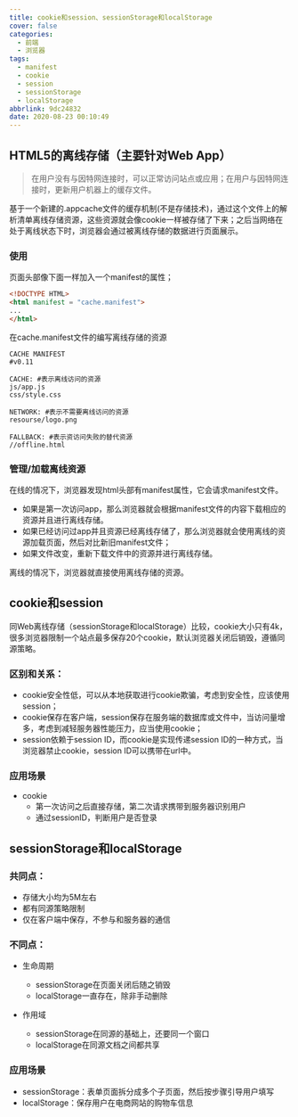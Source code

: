 ```yaml
---
title: cookie和session、sessionStorage和localStorage
cover: false
categories:
  - 前端
  - 浏览器
tags:
  - manifest
  - cookie
  - session
  - sessionStorage
  - localStorage
abbrlink: 9dc24832
date: 2020-08-23 00:10:49
---
```

## HTML5的离线存储（主要针对Web App）
> 在用户没有与因特网连接时，可以正常访问站点或应用；在用户与因特网连接时，更新用户机器上的缓存文件。

基于一个新建的.appcache文件的缓存机制(不是存储技术)，通过这个文件上的解析清单离线存储资源，这些资源就会像cookie一样被存储了下来；之后当网络在处于离线状态下时，浏览器会通过被离线存储的数据进行页面展示。
### 使用
页面头部像下面一样加入一个manifest的属性；
```html
<!DOCTYPE HTML>
<html manifest = "cache.manifest">
...
</html>
```
在cache.manifest文件的编写离线存储的资源
	
	CACHE MANIFEST
	#v0.11
	
	CACHE: #表示离线访问的资源
	js/app.js
	css/style.css
	
	NETWORK: #表示不需要离线访问的资源
	resourse/logo.png
	
	FALLBACK: #表示资访问失败的替代资源
	//offline.html

### 管理/加载离线资源
在线的情况下，浏览器发现html头部有manifest属性，它会请求manifest文件。
- 如果是第一次访问app，那么浏览器就会根据manifest文件的内容下载相应的资源并且进行离线存储。
- 如果已经访问过app并且资源已经离线存储了，那么浏览器就会使用离线的资源加载页面，然后对比新旧manifest文件；
- 如果文件改变，重新下载文件中的资源并进行离线存储。

离线的情况下，浏览器就直接使用离线存储的资源。

## cookie和session
同Web离线存储（sessionStorage和localStorage）比较，cookie大小只有4k，很多浏览器限制一个站点最多保存20个cookie，默认浏览器关闭后销毁，遵循同源策略。

### 区别和关系：
- cookie安全性低，可以从本地获取进行cookie欺骗，考虑到安全性，应该使用session；
- cookie保存在客户端，session保存在服务端的数据库或文件中，当访问量增多，考虑到减轻服务器性能压力，应当使用cookie；
- session依赖于session ID，而cookie是实现传递session ID的一种方式，当浏览器禁止cookie，session ID可以携带在url中。

### 应用场景
- cookie
	- 第一次访问之后直接存储，第二次请求携带到服务器识别用户
	- 通过sessionID，判断用户是否登录

## sessionStorage和localStorage
### 共同点：
- 存储大小均为5M左右
- 都有同源策略限制
- 仅在客户端中保存，不参与和服务器的通信

### 不同点：
- 生命周期
	- sessionStorage在页面关闭后随之销毁
	- localStorage一直存在，除非手动删除

- 作用域
	- sessionStorage在同源的基础上，还要同一个窗口
	- localStorage在同源文档之间都共享

### 应用场景
- sessionStorage：表单页面拆分成多个子页面，然后按步骤引导用户填写
- localStorage：保存用户在电商网站的购物车信息

